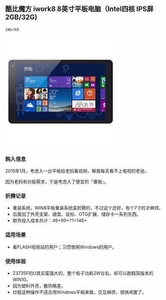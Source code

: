 ## 酷比魔方 iwork8 8英寸平板电脑（Intel四核 IPS屏 2GB/32G)

    iWork8

![iwork8](./assets/device/iwork8.jpg)

### 购入信息

2015年1月，考虑入一台平板给老妈看视频，解救每天看不上电视的老爸。

因为老妈有炒股需求，于是考虑入了便宜的『寨板』。

### 折腾记录

- 重装系统，WIN8平板重装系统蛮折腾的，不过这个还好，有个7寸的才麻烦。
- 后面加了外壳支架、键盘、鼠标、OTG扩展、储存卡一系列东西。
- 额外投入成本共计：49+99+??=148+

### 适用场景

- 看FLASH视频站的用户；习惯使用Windows的用户。

### 使用体验

- Z3735F的U其实蛮强大的，整个板子功耗2W左右，却可以跑精简版本的WIN10。
- 因为塑料外壳，散热略差。
- 炒股这种操作不适合用Windows平板来做，交互麻烦，很快闲置了。
